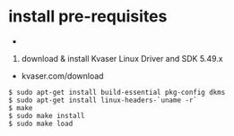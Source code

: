 # install pre-requisites

* 

1. download & install Kvaser Linux Driver and SDK 5.49.x
* kvaser.com/download
```
$ sudo apt-get install build-essential pkg-config dkms
$ sudo apt-get install linux-headers-`uname -r`
$ make
$ sudo make install
$ sudo make load
```